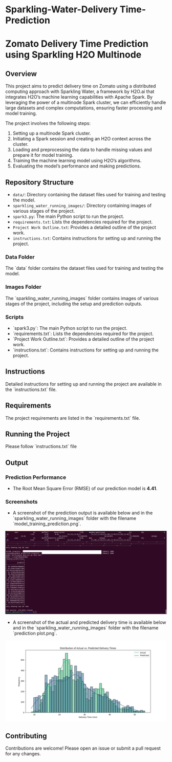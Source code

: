 # Sparkling-Water-Delivery Time-Prediction
# Zomato Delivery Time Prediction using Sparkling H2O Multinode

## Overview

This project aims to predict delivery time on Zomato using a distributed computing approach with Sparkling Water, a framework by H2O.ai that integrates H2O’s machine learning capabilities with Apache Spark. By leveraging the power of a multinode Spark cluster, we can efficiently handle large datasets and complex computations, ensuring faster processing and model training.

The project involves the following steps:
1. Setting up a multinode Spark cluster.
2. Initiating a Spark session and creating an H2O context across the cluster.
3. Loading and preprocessing the data to handle missing values and prepare it for model training.
4. Training the machine learning model using H2O’s algorithms.
5. Evaluating the model’s performance and making predictions.

## Repository Structure

- `data/`: Directory containing the dataset files used for training and testing the model.
- `sparkling_water_running_images/`: Directory containing images of various stages of the project.
- `spark3.py`: The main Python script to run the project.
- `requirements.txt`: Lists the dependencies required for the project.
- `Project Work Outline.txt`: Provides a detailed outline of the project work.
- `instructions.txt`: Contains instructions for setting up and running the project.


### Data Folder

The \`data\` folder contains the dataset files used for training and testing the model.

### Images Folder

The \`sparkling_water_running_images\` folder contains images of various stages of the project, including the setup and prediction outputs.

### Scripts

- \`spark3.py\`: The main Python script to run the project.
- \`requirements.txt\`: Lists the dependencies required for the project.
- \`Project Work Outline.txt\`: Provides a detailed outline of the project work.
- \`instructions.txt\`: Contains instructions for setting up and running the project.

## Instructions

Detailed instructions for setting up and running the project are available in the \`instructions.txt\` file.

## Requirements

The project requirements are listed in the \`requirements.txt\` file. 

## Running the Project

Please follow \`instructions.txt\` file

## Output

### Prediction Performance

- The Root Mean Square Error (RMSE) of our prediction model is **4.41**.

### Screenshots

- A screenshot of the prediction output is available below and in the \`sparkling_water_running_images\` folder with the filename \`model_training_prediction.png\`.

![Model Training Prediction](sparkling_water_running_images/model_training_prediction.png)

- A screenshot of the actual and predicted delivery time is available below and in the \`sparkling_water_running_images\` folder with the filename \`prediction plot.png\`.

![Model Training Prediction](sparkling_water_running_images/prediction_plot.png)

## Contributing

Contributions are welcome! Please open an issue or submit a pull request for any changes.
